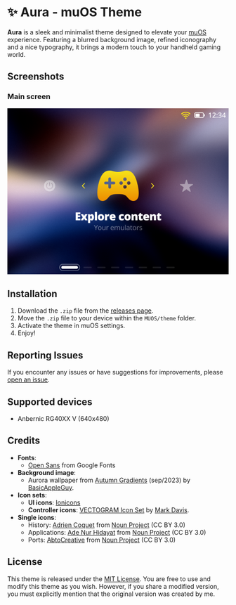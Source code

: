 # ✨ Aura - muOS Theme

**Aura** is a sleek and minimalist theme designed to elevate your [muOS](https://muos.dev) experience. Featuring a blurred background image, refined iconography and a nice typography, it brings a modern touch to your handheld gaming world.

## Screenshots

### Main screen

![Aura - Main screen](./theme/aura/preview.png)

## Installation

1. Download the `.zip` file from the [releases page](https://github.com/nagueva/aura/releases).
2. Move the `.zip` file to your device within the `MUOS/theme` folder.
4. Activate the theme in muOS settings.
5. Enjoy!

## Reporting Issues

If you encounter any issues or have suggestions for improvements, please [open an issue](https://github.com/nagueva/aura/issues).

## Supported devices

- Anbernic RG40XX V (640x480)

## Credits

- **Fonts**:
    - [Open Sans](https://fonts.google.com/specimen/Open+Sans) from Google Fonts
- **Background image**:
    - Aurora wallpaper from [Autumn Gradients](https://basicappleguy.com/basicappleblog/autumn-gradients) (sep/2023) by [BasicAppleGuy](https://basicappleguy.com/).
- **Icon sets**:
    - **UI icons**: [Ionicons](https://ionic.io/ionicons)
    - **Controller icons**: [VECTOGRAM Icon Set](https://thenounproject.com/browse/collection-icon/vectogram-6394/) by [Mark Davis](http://themizarkshow.com/).
- **Single icons**:
    - History: [Adrien Coquet](https://www.behance.net/coquet_adrien) from [Noun Project](https://thenounproject.com/icon/history-2496446/) (CC BY 3.0)
    - Applications: [Ade Nur Hidayat](https://dribbble.com/adenurhidayat) from [Noun Project](https://thenounproject.com/icon/applications-3955850/) (CC BY 3.0)
    - Ports: [AbtoCreative](https://www.behance.net/AbtoCreative) from [Noun Project](https://thenounproject.com/icon/ports-5252885/) (CC BY 3.0)

## License

This theme is released under the [MIT License](./LICENSE). You are free to use and modify this theme as you wish. However, if you share a modified version, you must explicitly mention that the original version was created by me.

